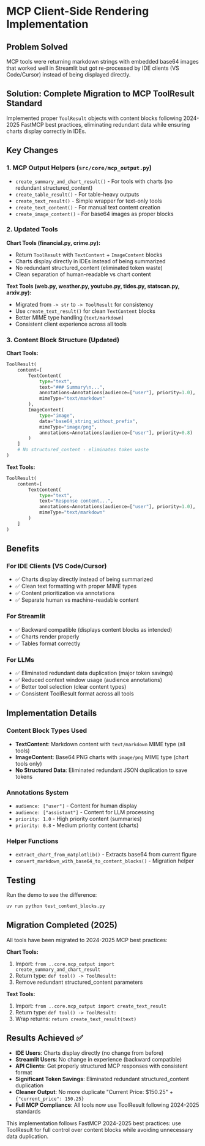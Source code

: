 # MCP Client-Side Rendering Implementation

## Problem Solved

MCP tools were returning markdown strings with embedded base64 images that worked well in Streamlit but got re-processed by IDE clients (VS Code/Cursor) instead of being displayed directly.

## Solution: Complete Migration to MCP ToolResult Standard

Implemented proper `ToolResult` objects with content blocks following 2024-2025 FastMCP best practices, eliminating redundant data while ensuring charts display correctly in IDEs.

## Key Changes

### 1. MCP Output Helpers (`src/core/mcp_output.py`)

- `create_summary_and_chart_result()` - For tools with charts (no redundant structured_content)
- `create_table_result()` - For table-heavy outputs  
- `create_text_result()` - Simple wrapper for text-only tools
- `create_text_content()` - For manual text content creation
- `create_image_content()` - For base64 images as proper blocks

### 2. Updated Tools

**Chart Tools (financial.py, crime.py):**
- Return `ToolResult` with `TextContent` + `ImageContent` blocks
- Charts display directly in IDEs instead of being summarized
- No redundant structured_content (eliminated token waste)
- Clean separation of human-readable vs chart content

**Text Tools (web.py, weather.py, youtube.py, tides.py, statscan.py, arxiv.py):**
- Migrated from `-> str` to `-> ToolResult` for consistency
- Use `create_text_result()` for clean `TextContent` blocks
- Better MIME type handling (`text/markdown`)
- Consistent client experience across all tools

### 3. Content Block Structure (Updated)

**Chart Tools:**
```python
ToolResult(
    content=[
        TextContent(
            type="text", 
            text="### Summary\n...",
            annotations=Annotations(audience=["user"], priority=1.0),
            mimeType="text/markdown"
        ),
        ImageContent(
            type="image",
            data="base64_string_without_prefix",
            mimeType="image/png", 
            annotations=Annotations(audience=["user"], priority=0.8)
        )
    ]
    # No structured_content - eliminates token waste
)
```

**Text Tools:**
```python
ToolResult(
    content=[
        TextContent(
            type="text",
            text="Response content...",
            annotations=Annotations(audience=["user"], priority=1.0),
            mimeType="text/markdown"
        )
    ]
)
```

## Benefits

### For IDE Clients (VS Code/Cursor)
- ✅ Charts display directly instead of being summarized
- ✅ Clean text formatting with proper MIME types
- ✅ Content prioritization via annotations
- ✅ Separate human vs machine-readable content

### For Streamlit
- ✅ Backward compatible (displays content blocks as intended)
- ✅ Charts render properly 
- ✅ Tables format correctly

### For LLMs
- ✅ Eliminated redundant data duplication (major token savings)
- ✅ Reduced context window usage (audience annotations)
- ✅ Better tool selection (clear content types)
- ✅ Consistent ToolResult format across all tools

## Implementation Details

### Content Block Types Used
- **TextContent**: Markdown content with `text/markdown` MIME type (all tools)
- **ImageContent**: Base64 PNG charts with `image/png` MIME type (chart tools only)
- **No Structured Data**: Eliminated redundant JSON duplication to save tokens

### Annotations System
- `audience: ["user"]` - Content for human display
- `audience: ["assistant"]` - Content for LLM processing
- `priority: 1.0` - High priority content (summaries)
- `priority: 0.8` - Medium priority content (charts)

### Helper Functions
- `extract_chart_from_matplotlib()` - Extracts base64 from current figure
- `convert_markdown_with_base64_to_content_blocks()` - Migration helper

## Testing

Run the demo to see the difference:
```bash
uv run python test_content_blocks.py
```

## Migration Completed (2025)

All tools have been migrated to 2024-2025 MCP best practices:

**Chart Tools:**
1. Import: `from ..core.mcp_output import create_summary_and_chart_result`
2. Return type: `def tool() -> ToolResult:`
3. Remove redundant structured_content parameters

**Text Tools:**
1. Import: `from ..core.mcp_output import create_text_result`
2. Return type: `def tool() -> ToolResult:`
3. Wrap returns: `return create_text_result(text)`

## Results Achieved ✅

- **IDE Users**: Charts display directly (no change from before)
- **Streamlit Users**: No change in experience (backward compatible)
- **API Clients**: Get properly structured MCP responses with consistent format
- **Significant Token Savings**: Eliminated redundant structured_content duplication
- **Cleaner Output**: No more duplicate "Current Price: $150.25" + `{"current_price": 150.25}`
- **Full MCP Compliance**: All tools now use ToolResult following 2024-2025 standards

This implementation follows FastMCP 2024-2025 best practices: use ToolResult for full control over content blocks while avoiding unnecessary data duplication.